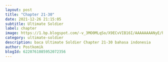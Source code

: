 ```yaml
---
layout: post 
title: "Chapter 21-30"
date: 2021-12-26 21:15:05
subtitle: Ultimate Soldier
label: chapter
image: https://1.bp.blogspot.com/-v_3MO0MLqSo/X9ECvVIB16I/AAAAAAAANyE/hUFaxCxFq1wNd71v01XvXzdZ-bx5zwnQQCLcBGAsYHQ/s72-c/Ultimate-Soldier.jpg
category: ultimate-soldier
description: baca Ultimate Soldier Chapter 21-30 bahasa indonesia 
author: Postkomik
blogId: 6220761085952072356
---
```

